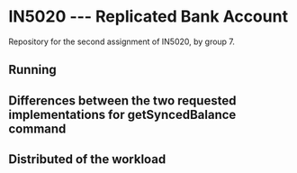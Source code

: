 # IN5020 --- Replicated Bank Account

Repository for the second assignment of IN5020, by group 7.


## Running

## Differences between the two requested implementations for getSyncedBalance command


## Distributed of the workload



